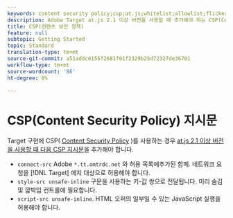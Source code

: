 ```yaml
---
keywords: content security policy;csp;at.js;whitelist;allowlist;flicker;pre-hide;pre-hiding;prehiding
description: Adobe Target at.js 2.1 이상 버전을 사용할 때 추가해야 하는 CSP(Content Security Policy) 지시문에 대한 정보입니다.
title: CSP(컨텐츠 보안 정책)
feature: null
subtopic: Getting Started
topic: Standard
translation-type: tm+mt
source-git-commit: a51addc6155f2681f01f2329b25d72327de36701
workflow-type: tm+mt
source-wordcount: '86'
ht-degree: 0%

---
```



# CSP(Content Security Policy) 지시문

Target 구현에 CSP( [Content Security Policy](https://en.wikipedia.org/wiki/Content_Security_Policy) )를 사용하는 경우 [at.js 2.1 이상 버전을 사용할 때 다음 CSP 지시문](/help/c-implementing-target/c-implementing-target-for-client-side-web/target-atjs-versions.md)을 추가해야 합니다.

* `connect-src` Adobe `*.tt.omtrdc.net` 와 허용 목록에추가된 함께. 네트워크 요청을 [!DNL Target] 에지 대상으로 허용해야 합니다.
* `style-src unsafe-inline` 구문을 사용하는 키-값 쌍으로 전달됩니다. 미리 숨김 및 깜박임 컨트롤에 필요합니다.
* `script-src unsafe-inline`.  HTML 오퍼의 일부일 수 있는 JavaScript 실행을 허용해야 합니다.
